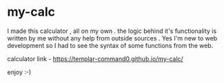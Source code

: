 # my-calc
I made this calculator , all on my own . the logic behind it's functionality is written by me without any help from outside sources . Yes I'm new to web development so I had to see the syntax of some functions from the web.

calculator link - https://templar-command0.github.io/my-calc/

enjoy :-)
